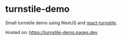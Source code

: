 # turnstile-demo

Small turnstile demo using NextJS and
[react-turnstile](https://www.npmjs.com/package/react-turnstile).

Hosted on: https://turnstile-demo.pages.dev
